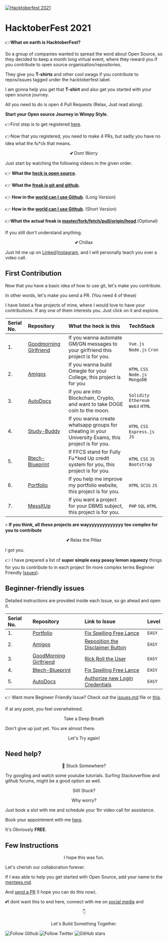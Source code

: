 
[![Hacktoberfest 2021](./Assets/banner.png)](https://github.com/wimpywarlord/Hacktober-Wimpy-Style)
# HacktoberFest 2021

👉**What on earth is HacktoberFest?**

So a group of companies wanted to spread the word about Open Source, so they decided to keep a month long virtual event, where they reward you if you contribute to open source organisation/repositories. 

They give you **T-shirts** and other cool swags if you contribute to repos/issues tagged under the hacktoberfest label. 

I am gonna help you get that **T-shirt** and also get you started with your open source journey. 

All you need to do is open 4 Pull Requests (Relax, Just read along).

**Start your Open source Journey in Wimpy Style.**

👉First step is to get registered [here](https://hacktoberfest.digitalocean.com/).

👉Now that you registered, you need to make 4 PRs, but sadly you have no idea what the fu*ck that means. 

<p  align="center"> 💕 Dont Worry </p>

Just start by watching the following videos in the given order.

👉 **What the [heck  is open source](https://www.youtube.com/watch?v=7c0IrsDsNaw).**

👉 **What the [freak is git and github](https://www.youtube.com/watch?v=wpISo9TNjfU).**

👉 **How in the [world can I use Github](https://www.youtube.com/watch?v=RGOj5yH7evk)**.  (Long Version)

👉 **How in the [world can I use Github](https://www.youtube.com/watch?v=SWYqp7iY_Tc)**.  (Short Version)

👉**What the actual freak is [master/fork/fetch/pull/origin/head](https://acloudguru.com/blog/engineering/git-terms-explained)**.(Optional)

If you still don't understand anything.
<p  align="center"> 💕 Chillax</p>

Just hit me up on [Linked](https://www.linkedin.com/in/kshitijdhyani/)/[Instagram](https://www.instagram.com/kshitij_dhyani/), and I will personally teach you over a video call. 

## First Contribution
Now that you have a basic idea of how to use git, let's make you contribute.

In other words, let's make you send a PR. (You need 4 of these)

I have listed a few projects of mine, where I would love to have your contributions. If any one of them interests you. Just click on it and explore. 

| Serial No. | Repository| What the heck is this| TechStack|
|:--|:--|:--|:--|
| 1. | [Goodmorning Girlfriend](https://github.com/wimpywarlord/Goodmorning-Girlfriend) | If you wanna automate GM/GN messages to your girlfriend this project is for you.  | `Vue.js` `Node.js` `Cron`  |
| 2. | [Amigos](https://github.com/wimpywarlord/Amigos) | If you wanna build Omegle for your College, this project is for you  | `HTML` `CSS` `Node.js` `MongoDB` |
| 3. | [AutoDocs](https://github.com/wimpywarlord/AutoDoc) | If you are into Blockchain, Crypto, and want to take DOGE coin to the moon.  | `Solidity` `Ethereum` `Web3` `HTML` |
| 4. | [Study-Buddy](https://github.com/wimpywarlord/Study-Buddy) | If you wanna create whatsapp groups for cheating in your University Exams, this project is for you.  | `HTML` `CSS` `Express.js` `JS` |
| 5. | [Btech-Blueprint](https://github.com/wimpywarlord/BTech-Blueprint) | If FFCS stand for Fully Fu*ked Up credit system for you, this project is for you.  | `HTML` `CSS` `JS` `Bootstrap` |
| 6. | [Portfolio](https://github.com/wimpywarlord) | If you help me improve my portfolio website, this project is for you.  | `HTML` `SCSS` `JS` |
| 7. | [MessItUp](https://github.com/wimpywarlord/Mess_It_Up) | If you want a project for your DBMS subject, this project is for you.  | `PHP` `SQL` `HTML` |



💀 **If you think, all these projects are wayyyyyyyyyyyyyy too complex for you to contribute**

<p  align="center"> 💕 Relax the Pillax</p>

I got you. 

👉 I have prepared a list of **super simple easy peasy lemon squeezy** things for you to contribute to in each project (In more complex terms Beginner Friendly [Issues](https://www.youtube.com/watch?v=TKJ4RdhyB5Y)).

## Beginner-friendly issues
Detailed instructions are provided inside each Issue, so go ahead and open it. 

| Serial No. | Repository| Link to Issue  | Level |
|:--|:--|:--|:--|
| 1. | [Portfolio](https://github.com/wimpywarlord/wimpywarlord.github.io) | [Fix Spelling Free Lance](https://github.com/wimpywarlord/wimpywarlord.github.io/issues/5)  | `EASY`  |
| 2. | [Amigos](https://github.com/wimpywarlord/Amigos) | [Reposition the Disclaimer Button](https://github.com/wimpywarlord/Amigos/issues/1)  | `EASY` |
| 3. | [GoodMorning Girlfriend](https://github.com/wimpywarlord/Goodmorning-Girlfriend) | [Rick Roll the User](https://github.com/wimpywarlord/Goodmorning-Girlfriend/issues/1)  | `EASY`  |
| 4. | [Btech-Blueprint](https://github.com/wimpywarlord/BTech-Blueprint) | [Fix Spelling Free Lance](https://github.com/wimpywarlord/BTech-Blueprint/issues/1)  | `EASY`  |
| 5. | [AutoDocs](https://github.com/wimpywarlord/AutoDoc) | [Authorize new Login Credentials](https://github.com/wimpywarlord/AutoDoc/issues/1)  | `EASY`  |


👉 Want more Begineer Friendly Issue? Check out the [issues.md](./Issues/issues.md) file or [this](https://github.com/vinitshahdeo/Hacktoberfest2021).

If at any point, you feel overwhelmed. 

<p  align="center"> Take a Deep Breath</p>

Don't give up just yet. You are almost there. 

<p  align="center"> Let's Try again!</p>

## Need help?
<p  align="center"> 👑 Stuck Somewhere?</p>

Try googling and watch some youtube tutorials. Surfing Stackoverflow and github forums, might be a good option as well. 
<p  align="center">Sitll Stuck?</p>
<p  align="center">Why worry? </p>

Just book a slot with me and schedule your 1hr video call for assistance.

Book your appointment with me [here](https://calendly.com/kshitijdhyani). 

It's Obviously **FREE**.

## Few Instructions
<p  align="center">I hope this was fun.  </p>

Let's cherish our collaboration forever. 

If I was able to help you get started with Open Source, add your name to the [mentees.md](./Mentees/mentees.md).

And [send a PR](https://docs.github.com/en/github/collaborating-with-pull-requests/proposing-changes-to-your-work-with-pull-requests/creating-a-pull-request) (I hope you can do this now).

💕I dont want this to end here, connect with me on [social media](https://www.linkedin.com/in/kshitijdhyani/) and <p  align="center">👇</p>
<p  align="center">Let's Build Something Together.</p>

![Follow Github](https://img.shields.io/github/followers/wimpywarlord?color=%2317202A&label=Follow%20wimpywarlord&logo=github&style=for-the-badge) ![Follow Twitter](https://img.shields.io/twitter/follow/kshitij_dhyani?color=%2317202A&label=Follow%20kshitij_dhyani&logo=twitter&style=for-the-badge) ![GitHub stars](https://img.shields.io/github/stars/wimpywarlord/Hacktober-Wimpy-Style?color=%2317202A&label=STARS%20%F0%9F%8C%9F&logo=github&style=for-the-badge)
